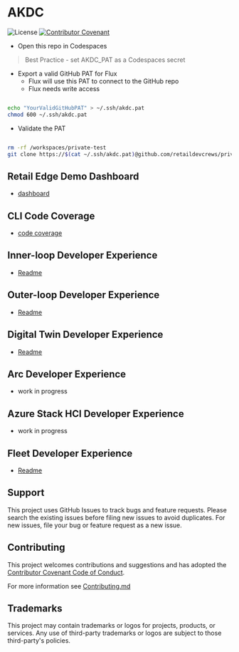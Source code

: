 # AKDC

![License](https://img.shields.io/badge/license-MIT-green.svg)
[![Contributor Covenant](https://img.shields.io/badge/Contributor%20Covenant-2.1-4baaaa.svg)](code_of_conduct.md)

- Open this repo in Codespaces

> Best Practice - set AKDC_PAT as a Codespaces secret

- Export a valid GitHub PAT for Flux
  - Flux will use this PAT to connect to the GitHub repo
  - Flux needs write access

```bash

echo "YourValidGitHubPAT" > ~/.ssh/akdc.pat
chmod 600 ~/.ssh/akdc.pat

```

- Validate the PAT

```bash

rm -rf /workspaces/private-test
git clone https://$(cat ~/.ssh/akdc.pat)@github.com/retaildevcrews/private-test /workspaces/private-test

```

## Retail Edge Demo Dashboard

- [dashboard](https://retailedge.grafana.net/d/pQOetffnz)

## CLI Code Coverage

- [code coverage](https://htmlpreview.github.io/?https://github.com/retaildevcrews/akdc/blob/main/src/kic/cover.html)

## Inner-loop Developer Experience

- [Readme](./inner-loop/README.md)

## Outer-loop Developer Experience

- [Readme](./outer-loop/README.md)

## Digital Twin Developer Experience

- [Readme](./digital-twin/README.md)

## Arc Developer Experience

- work in progress

## Azure Stack HCI Developer Experience

- work in progress

## Fleet Developer Experience

- [Readme](./azure-vms/README.md)

## Support

This project uses GitHub Issues to track bugs and feature requests. Please search the existing issues before filing new issues to avoid duplicates.  For new issues, file your bug or feature request as a new issue.

## Contributing

This project welcomes contributions and suggestions and has adopted the [Contributor Covenant Code of Conduct](https://www.contributor-covenant.org/version/2/1/code_of_conduct.html).

For more information see [Contributing.md](./.github/CONTRIBUTING.md)

## Trademarks

This project may contain trademarks or logos for projects, products, or services. Any use of third-party trademarks or logos are subject to those third-party's policies.
